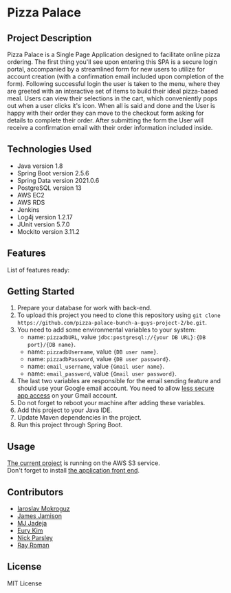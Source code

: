 # Pizza Palace

## Project Description
Pizza Palace is a Single Page Application designed to facilitate online pizza ordering. The first thing you'll see upon entering this SPA is a secure login portal, accompanied by a streamlined form for new users to utilize for account creation (with a confirmation email included upon completion of the form). Following successful login the user is taken to the menu, where they are greeted with an interactive set of items to build their ideal pizza-based meal. Users can view their selections in the cart, which conveniently pops out when a user clicks it's icon. When all is said and done and the User is happy with their order they can move to the checkout form asking for details to complete their order. After submitting the form the User will receive a confirmation email with their order information included inside.

## Technologies Used
* Java version 1.8
* Spring Boot version 2.5.6
* Spring Data version 2021.0.6
* PostgreSQL version 13
* AWS EC2
* AWS RDS
* Jenkins
* Log4j version 1.2.17
* JUnit version 5.7.0
* Mockito version 3.11.2

## Features
List of features ready:


## Getting Started
1. Prepare your database for work with back-end.
2. To upload this project you need to clone this repository using `git clone https://github.com/pizza-palace-bunch-a-guys-project-2/be.git`.
3. You need to add some environmental variables to your system:
    * name: `pizzadbURL`, value `jdbc:postgresql://{your DB URL}:{DB port}/{DB name}`.
    * name: `pizzadbUsername`, value `{DB user name}`.
    * name: `pizzadbPassword`, value `{DB user password}`.
    * name: `email_username`, value `{Gmail user name}`.
    * name: `email_password`, value `{Gmail user password}`.
4. The last two variables are responsible for the email sending feature and should use your Google email account. You need to allow [less secure app access](https://myaccount.google.com/lesssecureapps?pli=1&rapt=AEjHL4Okv_JjZPXs7s1zgmQQpxhfyZFLGFSf6SdfhbTqH94qPWX_UHjwCWMv1uk76Q7qoVpHIytCBOtv39nCyNDkP3Ewb_mepw) on your Gmail account.
5. Do not forget to reboot your machine after adding these variables.
6. Add this project to your Java IDE.
7. Update Maven dependencies in the project.
8. Run this project through Spring Boot.

## Usage
[The current project](http://menuitembucket.s3-website.us-east-2.amazonaws.com/) is running on the AWS S3 service.\
Don't forget to install [the application front end](https://github.com/pizza-palace-bunch-a-guys-project-2/fe).

## Contributors
* [Iaroslav Mokroguz](https://github.com/maustrauk)
* [James Jamison](https://github.com/Vapidjimbo)
* [MJ Jadeja](https://github.com/MJad98)
* [Eury Kim](https://github.com/EuryKim2)
* [Nick Parsley](https://github.com/nparsley)
* [Ray Roman](https://github.com/rainwater475)
## License
MIT License
